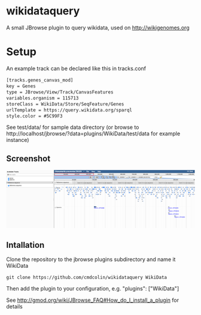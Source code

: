 # wikidataquery

A small JBrowse plugin to query wikidata, used on http://wikigenomes.org


# Setup

An example track can be declared like this in tracks.conf

    [tracks.genes_canvas_mod]
    key = Genes
    type = JBrowse/View/Track/CanvasFeatures
    variables.organism = 115713
    storeClass = WikiData/Store/SeqFeature/Genes
    urlTemplate = https://query.wikidata.org/sparql
    style.color = #5C99F3


See test/data/ for sample data directory (or browse to http://localhost/jbrowse/?data=plugins/WikiData/test/data for example instance)

## Screenshot

![](img/1.png)

## Intallation

Clone the repository to the jbrowse plugins subdirectory and name it WikiData

    git clone https://github.com/cmdcolin/wikidataquery WikiData

Then add the plugin to your configuration, e.g. "plugins": ["WikiData"]

See http://gmod.org/wiki/JBrowse_FAQ#How_do_I_install_a_plugin for details
